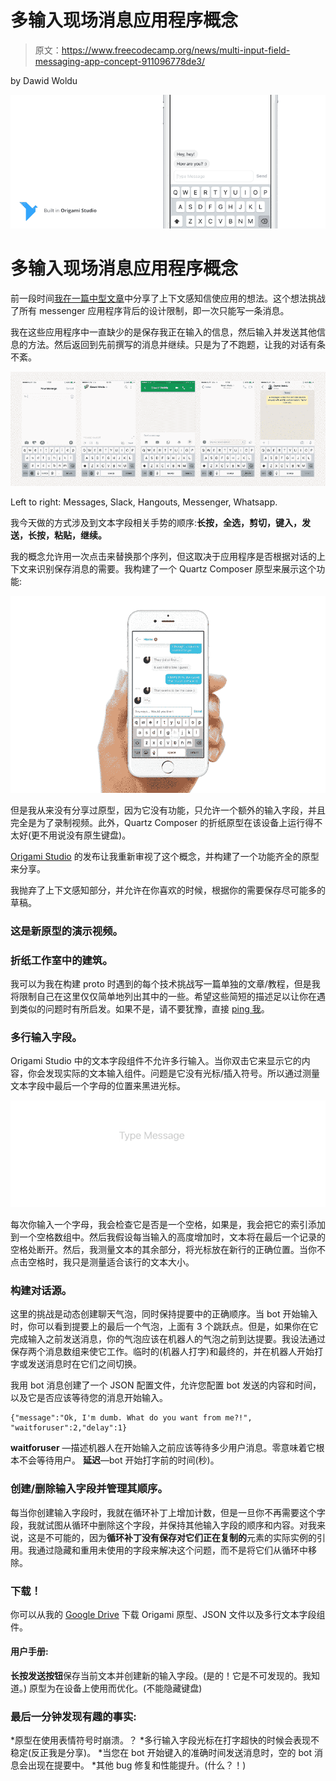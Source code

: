 # 多输入现场消息应用程序概念

> 原文：<https://www.freecodecamp.org/news/multi-input-field-messaging-app-concept-911096778de3/>

by Dawid Woldu

![1*YCv5mOQvmmNsyZf1769nww](img/c6c42427be79f4b0252b193d3a764f20.png)

# 多输入现场消息应用程序概念

前一段时间[我在一篇中型文章](https://medium.com/@dawdus/freeing-the-bubbles-context-aware-messaging-app-8466abdcda27)中分享了上下文感知信使应用的想法。这个想法挑战了所有 messenger 应用程序背后的设计限制，即一次只能写一条消息。

我在这些应用程序中一直缺少的是保存我正在输入的信息，然后输入并发送其他信息的方法。然后返回到先前撰写的消息并继续。只是为了不跑题，让我的对话有条不紊。

![1*V1FjQERZI5qae8EgEpdjjg](img/29a5ebd9ae9a7c00ac3257a8e02901eb.png)

Left to right: Messages, Slack, Hangouts, Messenger, Whatsapp.

我今天做的方式涉及到文本字段相关手势的顺序:**长按，全选，剪切，键入，发送，长按，粘贴，继续。**

我的概念允许用一次点击来替换那个序列，但这取决于应用程序是否根据对话的上下文来识别保存消息的需要。我构建了一个 Quartz Composer 原型来展示这个功能:

![1*Lsq9c3raoWv6ApwNXw8KjQ](img/a81c23298bb1f7f69c2f43868efc13ca.png)

但是我从来没有分享过原型，因为它没有功能，只允许一个额外的输入字段，并且完全是为了录制视频。此外，Quartz Composer 的折纸原型在该设备上运行得不太好(更不用说没有原生键盘)。

[Origami Studio](http://origami.design) 的发布让我重新审视了这个概念，并构建了一个功能齐全的原型来分享。

我抛弃了上下文感知部分，并允许在你喜欢的时候，根据你的需要保存尽可能多的草稿。

### 这是新原型的演示视频。

### 折纸工作室中的建筑。

我可以为我在构建 proto 时遇到的每个技术挑战写一篇单独的文章/教程，但是我将限制自己在这里仅仅简单地列出其中的一些。希望这些简短的描述足以让你在遇到类似的问题时有所启发。如果不是，请不要犹豫，直接 [ping 我](https://twitter.com/dawidwoldu)。

### **多行输入字段。**

Origami Studio 中的文本字段组件不允许多行输入。当你双击它来显示它的内容，你会发现实际的文本输入组件。问题是它没有光标/插入符号。所以通过测量文本字段中最后一个字母的位置来黑进光标。

![1*uLDTzgWOHzIkLT8OsL7Q3Q](img/980c395a47cd75774968152062113c7d.png)

每次你输入一个字母，我会检查它是否是一个空格，如果是，我会把它的索引添加到一个空格数组中。然后我假设每当输入的高度增加时，文本将在最后一个记录的空格处断开。然后，我测量文本的其余部分，将光标放在新行的正确位置。当你不点击空格时，我只是测量适合该行的文本大小。

### **构建对话源。**

这里的挑战是动态创建聊天气泡，同时保持提要中的正确顺序。当 bot 开始输入时，你可以看到提要上的最后一个气泡，上面有 3 个跳跃点。但是，如果你在它完成输入之前发送消息，你的气泡应该在机器人的气泡之前到达提要。我设法通过保存两个消息数组来使它工作。临时的(机器人打字)和最终的，并在机器人开始打字或发送消息时在它们之间切换。

我用 bot 消息创建了一个 JSON 配置文件，允许您配置 bot 发送的内容和时间，以及它是否应该等待您的消息开始输入。

```
{"message":"Ok, I'm dumb. What do you want from me?!", "waitforuser":2,"delay":1}
```

**waitforuser** —描述机器人在开始输入之前应该等待多少用户消息。零意味着它根本不会等待用户。
**延迟**—bot 开始打字前的时间(秒)。

### **创建/删除输入字段并管理其顺序。**

每当你创建输入字段时，我就在循环补丁上增加计数，但是一旦你不再需要这个字段，我就试图从循环中删除这个字段，并保持其他输入字段的顺序和内容。对我来说，这是不可能的，因为**循环补丁没有保存对它们正在复制的**元素的实际实例的引用。我通过隐藏和重用未使用的字段来解决这个问题，而不是将它们从循环中移除。

### 下载！

你可以从我的 [Google Drive](https://drive.google.com/drive/folders/0B9oWvt9KHdw0T2hOcUdlUFMtMVk?usp=sharing) 下载 Origami 原型、JSON 文件以及多行文本字段组件。

#### **用户手册:**

**长按发送按钮**保存当前文本并创建新的输入字段。(是的！它是不可发现的。我知道。)
原型为在设备上使用而优化。(不能隐藏键盘)

### **最后一分钟发现有趣的事实:**

*原型在使用表情符号时崩溃。？
*多行输入字段光标在打字超快的时候会表现不稳定(反正我是分享)。
*当您在 bot 开始键入的准确时间发送消息时，空的 bot 消息会出现在提要中。
*其他 bug 修复和性能提升。(什么？！)